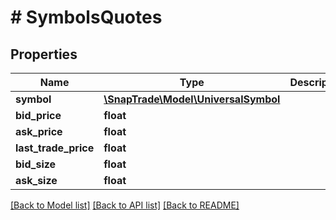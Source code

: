 # # SymbolsQuotes

## Properties

Name | Type | Description | Notes
------------ | ------------- | ------------- | -------------
**symbol** | [**\SnapTrade\Model\UniversalSymbol**](UniversalSymbol.md) |  | [optional]
**bid_price** | **float** |  | [optional]
**ask_price** | **float** |  | [optional]
**last_trade_price** | **float** |  | [optional]
**bid_size** | **float** |  | [optional]
**ask_size** | **float** |  | [optional]

[[Back to Model list]](../../README.md#models) [[Back to API list]](../../README.md#endpoints) [[Back to README]](../../README.md)
